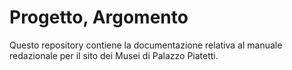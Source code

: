 Progetto, Argomento
===================

Questo repository contiene la documentazione relativa al manuale redazionale per il sito dei Musei di Palazzo Piatetti.
